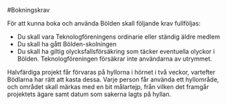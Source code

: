 #Bokningskrav

För att kunna boka och använda Bölden skall följande krav fullföljas:

- Du skall vara Teknologföreningens ordinarie eller ständig äldre medlem
- Du skall ha gått Bölden-skolningen
- Du skall ha giltig olycksfallsförsäkring som täcker eventuella olyckor i Bölden. Teknologföreningen försäkrar inte användarna av utrymmet.

Halvfärdiga projekt får förvaras på hyllorna i hörnet i två veckor, vartefter Bödlarna har rätt att kasta dessa. Varje person får använda ett hyllområde, och området skall märkas med en bit målartejp, från vilken det framgår projektets ägare samt datum som sakerna lagts på hyllan.
